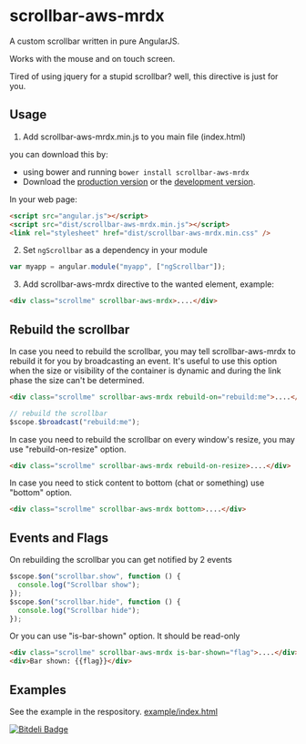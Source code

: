 # scrollbar-aws-mrdx

A custom scrollbar written in pure AngularJS.

Works with the mouse and on touch screen.

Tired of using jquery for a stupid scrollbar? well, this directive is just for you.

## Usage

1. Add scrollbar-aws-mrdx.min.js to you main file (index.html)

you can download this by:

- using bower and running `bower install scrollbar-aws-mrdx`
- Download the [production version][min] or the [development version][max].

[min]: https://raw.github.com/conlaigi1497/scrollbar-aws-mrdx/master/dist/angular-scrollbar-aws-mrdx.min.js
[max]: https://raw.github.com/conlaigi1497/scrollbar-aws-mrdx/master/dist/angular-scrollbar-aws-mrdx.js

In your web page:

```html
<script src="angular.js"></script>
<script src="dist/scrollbar-aws-mrdx.min.js"></script>
<link rel="stylesheet" href="dist/scrollbar-aws-mrdx.min.css" />
```

2. Set `ngScrollbar` as a dependency in your module

```javascript
var myapp = angular.module("myapp", ["ngScrollbar"]);
```

3. Add scrollbar-aws-mrdx directive to the wanted element, example:

```html
<div class="scrollme" scrollbar-aws-mrdx>....</div>
```

## Rebuild the scrollbar

In case you need to rebuild the scrollbar, you may tell scrollbar-aws-mrdx to rebuild it for you by broadcasting an event.
It's useful to use this option when the size or visibility of the container is dynamic and during the link phase the size can't be determined.

```html
<div class="scrollme" scrollbar-aws-mrdx rebuild-on="rebuild:me">....</div>
```

```javascript
// rebuild the scrollbar
$scope.$broadcast("rebuild:me");
```

In case you need to rebuild the scrollbar on every window's resize, you may use "rebuild-on-resize" option.

```html
<div class="scrollme" scrollbar-aws-mrdx rebuild-on-resize>....</div>
```

In case you need to stick content to bottom (chat or something) use "bottom" option.

```html
<div class="scrollme" scrollbar-aws-mrdx bottom>....</div>
```

## Events and Flags

On rebuilding the scrollbar you can get notified by 2 events

```javascript
$scope.$on("scrollbar.show", function () {
  console.log("Scrollbar show");
});
$scope.$on("scrollbar.hide", function () {
  console.log("Scrollbar hide");
});
```

Or you can use "is-bar-shown" option. It should be read-only

```html
<div class="scrollme" scrollbar-aws-mrdx is-bar-shown="flag">....</div>
<div>Bar shown: {{flag}}</div>
```

## Examples

See the example in the respository.
[example/index.html](https://htmlpreview.github.io/?https://github.com/conlaigi1497/scrollbar-aws-mrdx/blob/master/example/index.html)

[![Bitdeli Badge](https://d2weczhvl823v0.cloudfront.net/conlaigi1497/scrollbar-aws-mrdx/trend.png)](https://bitdeli.com/free "Bitdeli Badge")
